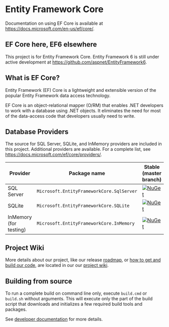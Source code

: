# Entity Framework Core

Documentation on using EF Core is available at <https://docs.microsoft.com/en-us/ef/core/>.

## EF Core here, EF6 elsewhere

This project is for Entity Framework Core. Entity Framework 6 is still under active development at https://github.com/aspnet/EntityFramework6.

## What is EF Core?

Entity Framework (EF) Core is a lightweight and extensible version of the popular Entity Framework data access technology.

EF Core is an object-relational mapper (O/RM) that enables .NET developers to work with a database using .NET objects. It eliminates the need for most of the data-access code that developers usually need to write.

## Database Providers

The source for SQL Server, SQLite, and InMemory providers are included in this project. Additional providers are available.
For a complete list, see https://docs.microsoft.com/ef/core/providers/.

Provider               | Package name                              | Stable (master branch)    | Nightly (dev branch)
-----------------------|-------------------------------------------|-----------------------------|-------------------------
SQL Server             | `Microsoft.EntityFrameworkCore.SqlServer` | [![NuGet](https://img.shields.io/nuget/v/Microsoft.EntityFrameworkCore.SqlServer.svg?style=flat-square&label=nuget)](https://www.nuget.org/packages/Microsoft.EntityFrameworkCore.SqlServer/) | [![MyGet](https://img.shields.io/dotnet.myget/aspnetcore-dev/vpre/Microsoft.EntityFrameworkCore.SqlServer.svg?style=flat-square&label=myget)](https://dotnet.myget.org/feed/aspnetcore-dev/package/nuget/Microsoft.EntityFrameworkCore.SqlServer)
SQLite                 | `Microsoft.EntityFrameworkCore.SQLite`    | [![NuGet](https://img.shields.io/nuget/v/Microsoft.EntityFrameworkCore.SqlServer.svg?style=flat-square&label=nuget)](https://www.nuget.org/packages/Microsoft.EntityFrameworkCore.Sqlite/) | [![MyGet](https://img.shields.io/dotnet.myget/aspnetcore-dev/vpre/Microsoft.EntityFrameworkCore.Sqlite.svg?style=flat-square&label=myget)](https://dotnet.myget.org/feed/aspnetcore-dev/package/nuget/Microsoft.EntityFrameworkCore.Sqlite)
InMemory (for testing) | `Microsoft.EntityFrameworkCore.InMemory`  | [![NuGet](https://img.shields.io/nuget/v/Microsoft.EntityFrameworkCore.InMemory.svg?style=flat-square&label=nuget)](https://www.nuget.org/packages/Microsoft.EntityFrameworkCore.InMemory/) | [![MyGet](https://img.shields.io/dotnet.myget/aspnetcore-dev/vpre/Microsoft.EntityFrameworkCore.InMemory.svg?style=flat-square&label=myget)](https://dotnet.myget.org/feed/aspnetcore-dev/package/nuget/Microsoft.EntityFrameworkCore.InMemory)

## Project Wiki

More details about our project, like our release [roadmap](https://docs.microsoft.com/en-us/ef/core/what-is-new/roadmap), or [how to get and build our code](https://github.com/aspnet/EntityFrameworkCore/wiki/getting-and-building-the-code), are located in our our [project wiki](https://github.com/aspnet/EntityFrameworkCore/wiki/).

## Building from source

To run a complete build on command line only, execute `build.cmd` or `build.sh` without arguments.
This will execute only the part of the build script that downloads and initializes a few required build tools and packages.

See [developer documentation](https://github.com/aspnet/EntityFrameworkCore/wiki/Getting-and-Building-the-Code) for more details.
